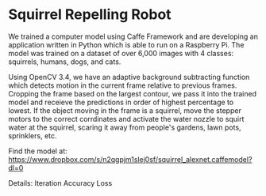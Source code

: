 # Squirrel Repelling Robot
We trained a computer model using Caffe Framework and are developing an application written in Python which is able to run on 
a Raspberry Pi. The model was trained on a dataset of over 6,000 images with 4 classes: squirrels, humans, dogs, and cats.

Using OpenCV 3.4, we have an adaptive background subtracting function which detects motion in the current frame relative to 
previous frames. Cropping the frame based on the largest contour, we pass it into the trained model and receieve the 
predictions in order of highest percentage to lowest. If the object moving in the frame is a squirrel, move the stepper motors 
to the correct corrdinates and activate the water nozzle to squirt water at the squirrel, scaring it away from people's gardens,
lawn pots, sprinklers, etc.

Find the model at: https://www.dropbox.com/s/n2qgpjm1slej0sf/squirrel_alexnet.caffemodel?dl=0

Details:
  Iteration
  Accuracy
  Loss
